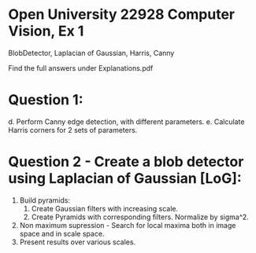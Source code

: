 # Open University 22928 Computer Vision, Ex 1
BlobDetector, Laplacian of Gaussian, Harris, Canny

Find the full answers under Explanations.pdf

# Question 1:
d. Perform Canny edge detection, with different parameters.
e. Calculate Harris corners for 2 sets of parameters.

# Question 2 - Create a blob detector using Laplacian of Gaussian [LoG]:
1. Build pyramids:
    1. Create Gaussian filters with increasing scale.
    2. Create Pyramids with corresponding filters. Normalize by sigma^2.
2. Non maximum supression - Search for local maxima both in image space and in scale space.
3. Present results over various scales.
